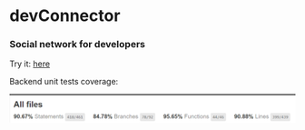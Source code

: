 # devConnector

### Social network for developers

<p>
   Try it: <a href="https://devconnector-assignment.herokuapp.com/" target="_blank">here</a>
</p>

<p> Backend unit tests coverage: </p>

![alt text](https://github.com/vieiralc/dev-connector/blob/prod/img/coverage.png)
